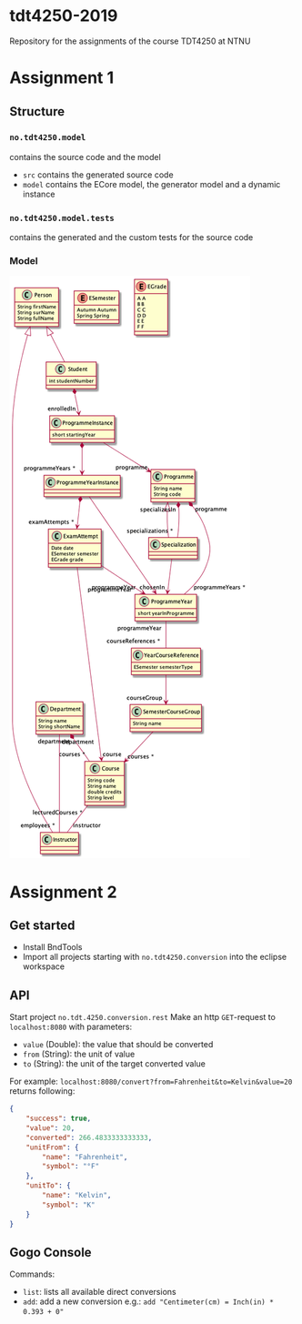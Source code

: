 # tdt4250-2019
Repository for the assignments of the course TDT4250 at NTNU

# Assignment 1
## Structure
### `no.tdt4250.model`
contains the source code and the model
* `src` contains the generated source code
* `model` contains the ECore model, the generator model and a dynamic instance

### `no.tdt4250.model.tests`
contains the generated and the custom tests for the source code

### Model
![Model](model.png)

# Assignment 2
## Get started
* Install BndTools
* Import all projects starting with `no.tdt4250.conversion` into the eclipse workspace

## API
Start project `no.tdt.4250.conversion.rest`
Make an http `GET`-request to `localhost:8080` with parameters:
 * `value` (Double): the value that should be converted
 * `from` (String): the unit of value
 * `to` (String): the unit of the target converted value

For example: `localhost:8080/convert?from=Fahrenheit&to=Kelvin&value=20` returns following: 
```json
{
    "success": true,
    "value": 20,
    "converted": 266.4833333333333,
    "unitFrom": {
        "name": "Fahrenheit",
        "symbol": "°F"
    },
    "unitTo": {
        "name": "Kelvin",
        "symbol": "K"
    }
}
```
## Gogo Console
Commands:
 * `list`: lists all available direct conversions 
 * `add`: add a new conversion e.g.: `add "Centimeter(cm) = Inch(in) * 0.393 + 0"`
